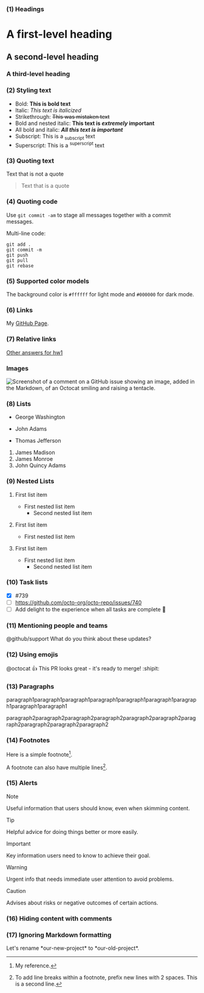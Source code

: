 ### (1) Headings
# A first-level heading
## A second-level heading
### A third-level heading

### (2) Styling text
- Bold: **This is bold text**
- Italic: _This text is italicized_
- Strikethrough: ~~This was mistaken text~~
- Bold and nested italic: **This text is _extremely_ important**
- All bold and italic: ***All this text is important***
- Subscript: This is a <sub>subscript</sub> text
- Superscript: This is a <sup>superscript</sup> text

### (3) Quoting text
Text that is not a quote
> Text that is a quote

### (4) Quoting code
Use `git commit -am` to stage all messages together with a commit messages.

Multi-line code:
```
git add .
git commit -m
git push
git pull
git rebase
```

### (5) Supported color models
The background color is `#ffffff` for light mode and `#000000` for dark mode.

### (6) Links
My [GitHub Page](https://github.com/SeVEnMY).

### (7) Relative links
[Other answers for hw1](./hw1.md)

### Images
![Screenshot of a comment on a GitHub issue showing an image, added in the Markdown, of an Octocat smiling and raising a tentacle.](https://myoctocat.com/assets/images/base-octocat.svg)

### (8) Lists
- George Washington
* John Adams
+ Thomas Jefferson

1. James Madison
2. James Monroe
3. John Quincy Adams


### (9) Nested Lists
1. First list item
   - First nested list item
     - Second nested list item

100. First list item
     - First nested list item

100. First list item
       - First nested list item
         - Second nested list item

### (10) Task lists
- [x] #739
- [ ] https://github.com/octo-org/octo-repo/issues/740
- [ ] Add delight to the experience when all tasks are complete :tada:

### (11) Mentioning people and teams
@github/support What do you think about these updates?

### (12) Using emojis
@octocat :+1: This PR looks great - it's ready to merge! :shipit:

### (13) Paragraphs
paragraph1paragraph1paragraph1paragraph1paragraph1paragraph1paragraph1paragraph1paragraph1

paragraph2paragraph2paragraph2paragraph2paragraph2paragraph2paragraph2paragraph2paragraph2paragraph2

### (14) Footnotes
Here is a simple footnote[^1].

A footnote can also have multiple lines[^2].

[^1]: My reference.
[^2]: To add line breaks within a footnote, prefix new lines with 2 spaces.
  This is a second line.

### (15) Alerts
> [!NOTE]
> Useful information that users should know, even when skimming content.

> [!TIP]
> Helpful advice for doing things better or more easily.

> [!IMPORTANT]
> Key information users need to know to achieve their goal.

> [!WARNING]
> Urgent info that needs immediate user attention to avoid problems.

> [!CAUTION]
> Advises about risks or negative outcomes of certain actions.

### (16) Hiding content with comments
<!-- This content will not appear in the rendered Markdown -->

### (17) Ignoring Markdown formatting
Let's rename \*our-new-project\* to \*our-old-project\*.
